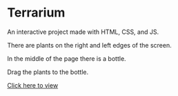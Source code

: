 # Terrarium
 An interactive project made with HTML, CSS, and JS. 
  
 There are plants on the right and left edges of the screen. 
 
 In the middle of the page there is a bottle. 
 
 Drag the plants to the bottle. 

 [Click here to view ](https://htmlpreview.github.io/?https://github.com/smx0/Terrarium/blob/main/index.html)
 
